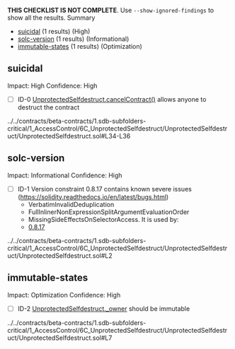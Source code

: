 **THIS CHECKLIST IS NOT COMPLETE**. Use `--show-ignored-findings` to show all the results.
Summary
 - [suicidal](#suicidal) (1 results) (High)
 - [solc-version](#solc-version) (1 results) (Informational)
 - [immutable-states](#immutable-states) (1 results) (Optimization)
## suicidal
Impact: High
Confidence: High
 - [ ] ID-0
[UnprotectedSelfdestruct.cancelContract()](../../contracts/beta-contracts/1.sdb-subfolders-critical/1_AccessControl/6C_UnprotectedSelfdestruct/UnprotectedSelfdestruct/UnprotectedSelfdestruct.sol#L34-L36) allows anyone to destruct the contract

../../contracts/beta-contracts/1.sdb-subfolders-critical/1_AccessControl/6C_UnprotectedSelfdestruct/UnprotectedSelfdestruct/UnprotectedSelfdestruct.sol#L34-L36


## solc-version
Impact: Informational
Confidence: High
 - [ ] ID-1
Version constraint 0.8.17 contains known severe issues (https://solidity.readthedocs.io/en/latest/bugs.html)
	- VerbatimInvalidDeduplication
	- FullInlinerNonExpressionSplitArgumentEvaluationOrder
	- MissingSideEffectsOnSelectorAccess.
It is used by:
	- [0.8.17](../../contracts/beta-contracts/1.sdb-subfolders-critical/1_AccessControl/6C_UnprotectedSelfdestruct/UnprotectedSelfdestruct/UnprotectedSelfdestruct.sol#L2)

../../contracts/beta-contracts/1.sdb-subfolders-critical/1_AccessControl/6C_UnprotectedSelfdestruct/UnprotectedSelfdestruct/UnprotectedSelfdestruct.sol#L2


## immutable-states
Impact: Optimization
Confidence: High
 - [ ] ID-2
[UnprotectedSelfdestruct._owner](../../contracts/beta-contracts/1.sdb-subfolders-critical/1_AccessControl/6C_UnprotectedSelfdestruct/UnprotectedSelfdestruct/UnprotectedSelfdestruct.sol#L7) should be immutable 

../../contracts/beta-contracts/1.sdb-subfolders-critical/1_AccessControl/6C_UnprotectedSelfdestruct/UnprotectedSelfdestruct/UnprotectedSelfdestruct.sol#L7



